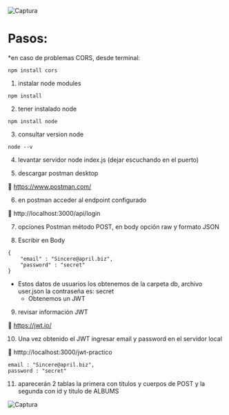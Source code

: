 ![Captura](https://user-images.githubusercontent.com/68760595/130137837-40e5a67b-b288-4ca3-a5aa-f92d6ae250d2.PNG)

# Pasos:

*en caso de problemas CORS, desde terminal: 

```
npm install cors
```

1. instalar node modules 

```
npm install
```

2. tener instalado node 

```
npm install node
```

3. consultar version node 

```
node --v
```

4. levantar servidor node index.js (dejar escuchando en el puerto)

5. descargar postman desktop 

:link:  https://www.postman.com/

6. en postman acceder al endpoint configurado 

:link:  http://localhost:3000/api/login

7. opciones Postman método POST, en body opción raw y formato JSON

8. Escribir en Body 

```
{ 
	"email" : "Sincere@april.biz", 
	"password" : "secret" 
}
```
   - Estos datos de usuarios los obtenemos de la carpeta db, archivo user.json la contraseña es: secret
     - Obtenemos un JWT

9. revisar información JWT 

:link:  https://jwt.io/

10. Una vez obtenido el JWT ingresar email y password en el servidor local 

:link:  htttp://localhost:3000/jwt-practico

```
email : "Sincere@april.biz", 
password : "secret"
```

11. aparecerán 2 tablas la primera con titulos y cuerpos de POST y la segunda con id y titulo de ALBUMS

![Captura](https://user-images.githubusercontent.com/68760595/130137991-195ab60f-f4ac-4f5a-a44b-5e626315284e.PNG)
